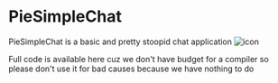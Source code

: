 # PieSimpleChat
PieSimpleChat is a basic and pretty stoopid chat application
![icon](https://user-images.githubusercontent.com/67146455/174897524-6f42483c-e48f-4e62-a650-a41c0b25fe30.png)


Full code is available here cuz we don't have budget for a compiler so please don't use it for bad causes because we have nothing to do
